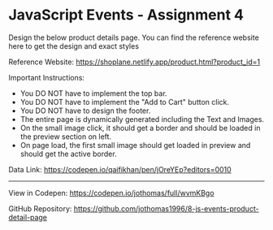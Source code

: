 # JavaScript Events - Assignment 4

Design the below product details page. You can find the reference website here to get the design and exact styles

Reference Website: https://shoplane.netlify.app/product.html?product_id=1

Important Instructions:

- You DO NOT have to implement the top bar.
- You DO NOT have to implement the "Add to Cart" button click.
- You DO NOT have to design the footer.
- The entire page is dynamically generated including the Text and Images.
- On the small image click, it should get a border and should be loaded in the preview section on left.
- On page load, the first small image should get loaded in preview and should get the active border.

Data Link: https://codepen.io/qaifikhan/pen/jOreYEp?editors=0010

<hr>

View in Codepen: https://codepen.io/jothomas/full/wvmKBgo

GitHub Repository: https://github.com/jothomas1996/8-js-events-product-detail-page
